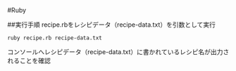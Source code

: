#Ruby

##実行手順
recipe.rbをレシピデータ（recipe-data.txt）を引数として実行

    ruby recipe.rb recipe-data.txt

コンソールへレシピデータ（recipe-data.txt）に書かれているレシピ名が出力されることを確認